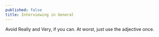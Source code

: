 ```yaml
---
published: false
title: Interviewing in General 
---
```

Avoid Really and Very, if you can. At worst, just use the adjective once.
